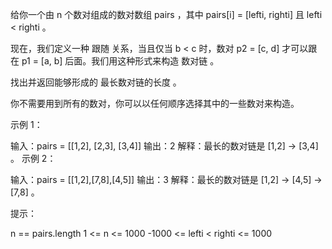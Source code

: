 给你一个由 n 个数对组成的数对数组 pairs ，其中 pairs[i] = [lefti, righti] 且 lefti < righti 。

现在，我们定义一种 跟随 关系，当且仅当 b < c 时，数对 p2 = [c, d] 才可以跟在 p1 = [a, b] 后面。我们用这种形式来构造 数对链 。

找出并返回能够形成的 最长数对链的长度 。

你不需要用到所有的数对，你可以以任何顺序选择其中的一些数对来构造。

示例 1：

输入：pairs = [[1,2], [2,3], [3,4]]
输出：2
解释：最长的数对链是 [1,2] -> [3,4] 。
示例 2：

输入：pairs = [[1,2],[7,8],[4,5]]
输出：3
解释：最长的数对链是 [1,2] -> [4,5] -> [7,8] 。

提示：

n == pairs.length
1 <= n <= 1000
-1000 <= lefti < righti <= 1000
